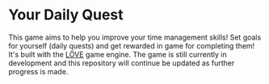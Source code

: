 # Your Daily Quest

This game aims to help you improve your time management skills! Set goals for yourself (daily quests) and get rewarded in game for completing them! It's built with the [LÖVE](https://love2d.org/) game engine. The game is still currently in development and this repository will continue be updated as further progress is made.
